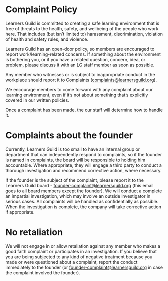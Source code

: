 # Complaint Policy

Learners Guild is committed to creating a safe learning environment that is free of threats to the health, safety, and wellbeing of the people who work here. That includes (but isn’t limited to) harassment, discrimination, violation of health and safety rules, and violence.

Learners Guild has an open-door policy, so members are encouraged to report work/learning-related concerns. If something about the environment is bothering you, or if you have a related question, concern, idea, or problem, please discuss it with an LG staff member as soon as possible.

Any member who witnesses or is subject to inappropriate conduct in the workplace should report it to Complaints (complaints@learnersguild.org).

We encourage members to come forward with any complaint about our learning environment, even if it’s not about something that’s explicitly covered in our written policies.

Once a complaint has been made, the our staff will determine how to handle it.

# Complaints about the founder

Currently, Learners Guild is too small to have an internal group or department  that can independently respond to complaints, so if the founder is named in complaints, the board will be responsible to holding him accountable.  Where appropriate, they will engage a third party to conduct a thorough investigation and recommend corrective action, where necessary.

If the founder is the subject of the complaint, please report it to the Learners Guild board - founder-complaint@learnersguild.org (this email goes to all board members except the founder). We will conduct a complete an impartial investigation, which may involve an outside investigator in serious cases. All complaints will be handled as confidentially as possible. When the investigation is complete, the company will take corrective action if appropriate.

# No retaliation

We will not engage in or allow retaliation against any member who makes a good faith complaint or participates in an investigation. If you believe that you are being subjected to any kind of negative treatment because you made or were questioned about a complaint, report the conduct immediately to the founder (or founder-complaint@learnersguild.org in case the complaint involved the founder).
